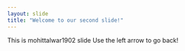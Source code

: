 ```yaml
---
layout: slide
title: "Welcome to our second slide!"
---
```

This is mohittalwar1902 slide
Use the left arrow to go back!
